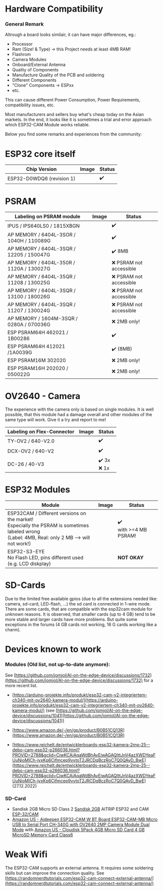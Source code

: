 # Hardware Compatibility

### General Remark
Altrough a board looks similair, it can have major differences, eg.:

- Processor
- Ram (Size! & Type) -> this Project needs at least 4MB RAM!
- Flashrom
- Camera Modules
- Onboard/External Antenna
- Quality of Components
- Manufacture Quality of the PCB and soldering
- Different Components
- "Clone" Components -> ESPxx
- etc.

This can cause different Power Consumption, Power Requirements, compatibility issues, etc.

Most manufacturers and sellers buy what's cheap today on the Asian markets. In the end, it looks like it is sometimes a trial and error approach which ESP32-CAM Module works reliable.

Below you find some remarks and experiences from the community:

# ESP32 core itself

| Chip Version              | Image | Status   |
| ------------------------- | ----- | -------- |
| ESP32-D0WDQ6 (revision 1) |       | :heavy_check_mark: |

# PSRAM

| Labeling on PSRAM module                       | Image | Status                    |
| ---------------------------------------------- | ----- | ------------------------- |
| IPUS / IPS640LS0 / 1815XBGN                |       |:heavy_check_mark:              |
| AP MEMORY / 6404L-3SOR / 1040H / 110089G |       | :heavy_check_mark:                  |
| AP MEMORY / 6404L-3SQR / 12205 / 150047G |       | :heavy_check_mark: 8MB              |
| AP MEMORY / 6404L-350R / 1120A / 130027G |       | :x: PSRAM not accessible|
| AP MEMORY / 6404L-35QR / 11208 / 130025G |       | :x: PSRAM not accessible|
| AP MEMORY / 6404L-3SQR / 13100 / 180026G|       | :x: PSRAM not accessible|
| AP MEMORY / 6404L-3SQR / 11207 / 130024G|       | :x: PSRAM not accessible|
| AP MEMORY / 1604M-3SQR / 0280A / 070036G|       | :x: 2MB only!  |
| ESP PSRAM64H 462021 / 1B00286                |       | :heavy_check_mark:                  |
| ESP PSRAM64H 412021 /1A0039G                |       | :heavy_check_mark:   (8MB)                |
| ESP PSRAM16M 302020                        |       | :x: 2MB only! |
| ESP PSRAM16H 202020 / 050022G                |       | :x: 2MB only! |

# OV2640 - Camera

The experience with the camera only is based on single modules. It is well possible, that this module had a damage overall and other modules of the same type will work. Give it a try and report to me!

| Labeling on Flex-Connector | Image | Status                            |
| -------------------------- | ----- | --------------------------------- |
| TY-OV2 / 640-V2.0        |       | :heavy_check_mark:                          |
| DCX-OV2 / 640-V2         |       | :heavy_check_mark:                          |
| DC-26 / 40-V3            |       | :heavy_check_mark: 3x<br> :x: 1x |



# ESP32 Modules

| Module                                                       | Image | Status                         |
| ------------------------------------------------------------ | ----- | ------------------------------ |
| ESP32CAM / Different versions on the market!<br>Especially the PSRAM is sometimes labeled wrong<br>(Label: 4MB, Real: only 2 MB --> will not work!) |       | :heavy_check_mark:<br />with >=4 MB PSRAM! |
| ESP32-S3-EYE<br />No Flash LED, pins different used (e.g. LCD diskplay) |       | **NOT OKAY**                   |



# SD-Cards

Due to the limited free available gpios (due to all the extensions needed like: camera, sd-card, LED-flash, ...) the sd card is connected in 1-wire mode. There are some cards, that are compatible with the esp32cam module for unknown reasons.
It is observed, that smaller cards (up to 4 GB) tend to be more stable and larger cards have more problems. But quite some exceptions in the forums (4 GB cards not working, 16 G cards working like a charm).


# Devices known to work


### Modules (Old list, not up-to-date anymore):

See [https://github.com/jomjol/AI-on-the-edge-device/discussions/1732](https://github.com/jomjol/AI-on-the-edge-device/discussions/1732) for a more recent list.

 - [https://arduino-projekte.info/produkt/esp32-cam-v2-integriertem-ch340-mit-ov2640-kamera-modul/](https://arduino-projekte.info/produkt/esp32-cam-v2-integriertem-ch340-mit-ov2640-kamera-modul/) (see [https://github.com/jomjol/AI-on-the-edge-device/discussions/1041](https://github.com/jomjol/AI-on-the-edge-device/discussions/1041))

- [https://www.amazon.de/-/en/gp/product/B0B51CQ13R](https://www.amazon.de/-/en/gp/product/B0B51CQ13R)

- [https://www.reichelt.de/entwicklerboards-esp32-kamera-2mp-25--debo-cam-esp32-p266036.html?PROVID=2788&gclid=CjwKCAiAqaWdBhAvEiwAGAQlttJnV4azXWDYeaFUuNioMICh-jvxKp6Cifmcep9vvtoT2JRCDqBczRoC7Q0QAvD_BwE](https://www.reichelt.de/entwicklerboards-esp32-kamera-2mp-25--debo-cam-esp32-p266036.html?PROVID=2788&gclid=CjwKCAiAqaWdBhAvEiwAGAQlttJnV4azXWDYeaFUuNioMICh-jvxKp6Cifmcep9vvtoT2JRCDqBczRoC7Q0QAvD_BwE) (27.12.2022)

### SD-Card
 
- Sandisk 2GB Micro SD Class 2 [Sandisk 2GB](https://www.amazon.co.uk/gp/product/B000N3LL02/ref=ppx_yo_dt_b_asin_title_o01_s00?ie=UTF8&psc=1)
AITRIP ESP32 and CAM [ESP-32/CAM](https://www.amazon.co.uk/gp/product/B08X49P8P3/ref=ppx_yo_dt_b_asin_title_o03_s00?ie=UTF8&psc=1)
- [Amazon US - Aideepen ESP32-CAM W BT Board ESP32-CAM-MB Micro USB to Serial Port CH-340G with OV2640 2MP Camera Module Dual Mode](https://www.amazon.com/gp/product/B0948ZFTQZ) with [Amazon US - Cloudisk 5Pack 4GB Micro SD Card 4 GB MicroSD Memory Card Class6](https://www.amazon.com/gp/product/B07QYTP4VN)

# Weak Wifi
The ESP32-CAM supports an external antenna. It requires some soldering skills but can improve the connection quality. See [https://randomnerdtutorials.com/esp32-cam-connect-external-antenna/](https://randomnerdtutorials.com/esp32-cam-connect-external-antenna/)
